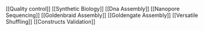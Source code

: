 [[Quality control]]
[[Synthetic Biology]]
[[Dna Assembly]]
[[Nanopore Sequencing]]
[[Goldenbraid Assembly]]
[[Goldengate Assembly]]
[[Versatile Shuffling]]
[[Constructs Validation]]
